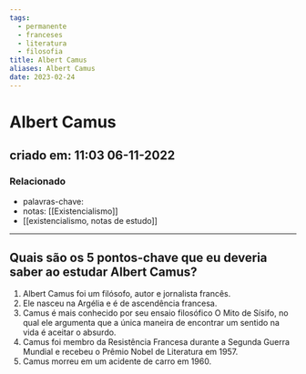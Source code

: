 ```yaml
---
tags:
  - permanente
  - franceses
  - literatura
  - filosofia
title: Albert Camus
aliases: Albert Camus
date: 2023-02-24
---
```

# Albert Camus
## criado em: 11:03 06-11-2022

### Relacionado
- palavras-chave:  
- notas: [[Existencialismo]]
- [[existencialismo, notas de estudo]]
---
## Quais são os 5 pontos-chave que eu deveria saber ao estudar Albert Camus?

1. Albert Camus foi um filósofo, autor e jornalista francês.
2. Ele nasceu na Argélia e é de ascendência francesa.
3. Camus é mais conhecido por seu ensaio filosófico O Mito de Sísifo, no qual ele argumenta que a única maneira de encontrar um sentido na vida é aceitar o absurdo.
4. Camus foi membro da Resistência Francesa durante a Segunda Guerra Mundial e recebeu o Prêmio Nobel de Literatura em 1957.
5. Camus morreu em um acidente de carro em 1960.

